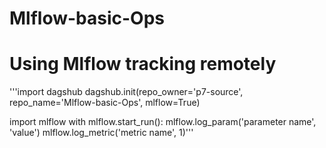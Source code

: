 # Mlflow-basic-Ops
# Using Mlflow tracking remotely

'''import dagshub
dagshub.init(repo_owner='p7-source', repo_name='Mlflow-basic-Ops', mlflow=True)

import mlflow
with mlflow.start_run():
  mlflow.log_param('parameter name', 'value')
  mlflow.log_metric('metric name', 1)'''